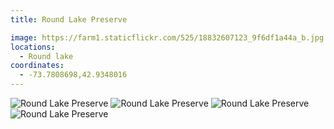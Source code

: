 ```yaml
---
title: Round Lake Preserve

image: https://farm1.staticflickr.com/525/18832607123_9f6df1a44a_b.jpg
locations:
  - Round lake
coordinates:
  - -73.7808698,42.9348016
---
```


<div class="photos">
<img src="https://farm1.staticflickr.com/525/18832607123_9f6df1a44a_b.jpg" alt="Round Lake Preserve">
<img src="https://farm1.staticflickr.com/374/18832607913_f0000cc1e4_b.jpg" class="img-thirds" alt="Round Lake Preserve">
<img src="https://farm1.staticflickr.com/492/19453222235_2f10bbebc0_b.jpg" class="img-thirds" alt="Round Lake Preserve">
<img src="https://farm1.staticflickr.com/380/18830735134_9fd65eef69_b.jpg" class="img-thirds" alt="Round Lake Preserve">
</div>
